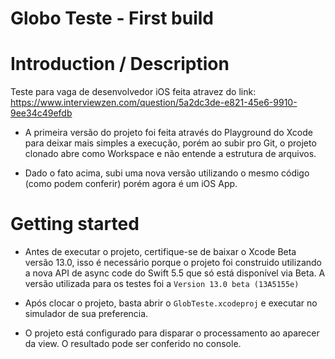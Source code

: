 
Globo Teste - First build
==================================================

#  Introduction / Description

Teste para vaga de desenvolvedor iOS  feita atravez do link: https://www.interviewzen.com/question/5a2dc3de-e821-45e6-9910-9ee34c49efdb

- A primeira versão do projeto foi feita através do Playground do Xcode para deixar mais simples a execução, porém ao subir pro Git, o projeto clonado abre como Workspace e não entende a estrutura de arquivos. 

- Dado o fato acima, subi uma nova versão utilizando o mesmo código (como podem conferir) porém agora é um iOS App.

# Getting started

- Antes de executar o projeto, certifique-se de baixar o Xcode Beta versão 13.0, isso é necessário porque o projeto foi construido utilizando a nova API de async code do Swift 5.5 que só está disponível via Beta. A versão utilizada para os testes foi a `Version 13.0 beta (13A5155e)`

- Após clocar o projeto, basta abrir o `GlobTeste.xcodeproj` e executar no simulador de sua preferencia.

- O projeto está configurado para disparar o processamento ao aparecer da view. O resultado pode ser conferido no console.






